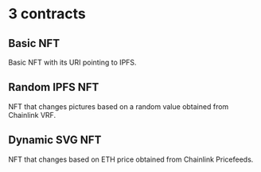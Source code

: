 # 3 contracts

## Basic NFT

Basic NFT with its URI pointing to IPFS.

## Random IPFS NFT

NFT that changes pictures based on a random value obtained from Chainlink VRF.

## Dynamic SVG NFT

NFT that changes based on ETH price obtained from Chainlink Pricefeeds.